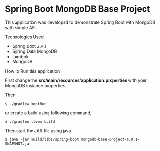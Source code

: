 # Spring Boot MongoDB Base Project

This application was developed to demonstrate Spring Boot with MongoDB with simple API.

Technologies Used

- Spring Boot 2.4.1
- Spring Data MongoDB
- Lombok
- MongoDB

How to Run this application

First change the **src/main/resources/application.properties** with your MongoDB instance properties.

Then,

```shell
$ ./gradlew bootRun
```

or create a build using following command,

```shell
$ ./gradlew clean build
```

Then start the JAR file using java

```shell
$ java -jar build/libs/spring-boot-mongodb-base-project-0.0.1-SNAPSHOT.jar
```
